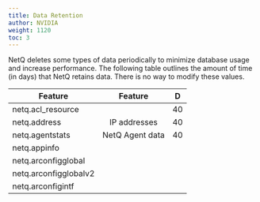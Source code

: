 ```yaml
---
title: Data Retention
author: NVIDIA
weight: 1120
toc: 3
---
```


NetQ deletes some types of data periodically to minimize database usage and increase performance. The following table outlines the amount of time (in days) that NetQ retains data. There is no way to modify these values. 

| Feature | Feature | D |
| ------------- | :---: | :---: |
|netq.acl_resource |  | 40 |
|netq.address | IP addresses | 40 |
|netq.agentstats | NetQ Agent data | 40 |
|netq.appinfo | 
|netq.arconfigglobal |
|netq.arconfigglobalv2 |
|netq.arconfigintf |
